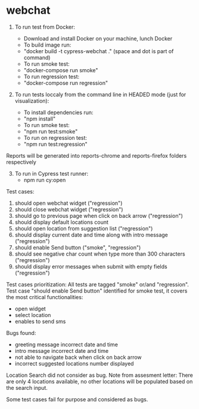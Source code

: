 # webchat

1. To run test from Docker:
    - Download and install Docker on your machine, lunch Docker
    - To build image run:
    - "docker build -t cypress-webchat ." (space and dot is part of command)
    - To run smoke test:
    - "docker-compose run smoke"
    - To run regression test:
    - "docker-compose run regression"

2. To run tests loccaly from the command line in HEADED mode (just for visualization):
    - To install dependencies run:
    - "npm install"
    - To run smoke test:
    - "npm run test:smoke"
    - To run on regression test:
    - "npm run test:regression"

Reports will be generated into reports-chrome and reports-firefox folders respectively 

3. To run in Cypress test runner:
    - npm run cy:open


Test cases:
1. should open webchat widget ("regression")
2. should close webchat widget ("regression")
3. should go to previous page when click on back arrow ("regression")
4. should display default locations count
5. should open location from suggestion list ("regression")
6. should display current date and time along with intro message ("regression")
7. should enable Send button ("smoke", "regression")
8. should see negative char count when type more than 300 characters ("regression")
9. should display error messages when submit with empty fields ("regression")

Test cases prioritization:
All tests are tagged "smoke" or/and "regression". 
Test case "should enable Send button" identified for smoke test, it covers the most critical functionalities:
- open widget
- select location
- enables to send sms

Bugs found:
- greeting message incorrect date and time
- intro message incorrect date and time
- not able to navigate back when click on back arrow
- incorrect suggested locations number displayed

Location Search did not consider as bug. Note from assesment letter: There are only 4 locations available, no other locations will be populated based on the search input. 

Some test cases fail for purpose and considered as bugs.

